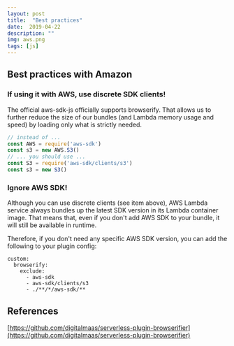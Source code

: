 ```yaml
---
layout: post
title:  "Best practices"
date:  2019-04-22
description: ""
img: aws.png
tags: [js]
---
```


## Best practices with Amazon

### If using it with AWS, use discrete SDK clients!

The official aws-sdk-js officially supports browserify. That allows us to further reduce the size of our bundles (and Lambda memory usage and speed) by loading only what is strictly needed.
```js
// instead of ...
const AWS = require('aws-sdk')
const s3 = new AWS.S3()
// ... you should use ...
const S3 = require('aws-sdk/clients/s3')
const s3 = new S3()
```

### Ignore AWS SDK!
Although you can use discrete clients (see item above), AWS Lambda service always bundles up the latest SDK version in its Lambda container image. That means that, even if you don't add AWS SDK to your bundle, it will still be available in runtime.

Therefore, if you don't need any specific AWS SDK version, you can add the following to your plugin config:
```
custom:
  browserify:
    exclude:
      - aws-sdk
      - aws-sdk/clients/s3
      - ./**/*/aws-sdk/**
```

## References
[https://github.com/digitalmaas/serverless-plugin-browserifier](https://github.com/digitalmaas/serverless-plugin-browserifier)
